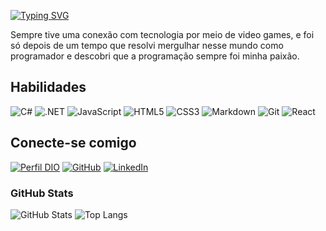 [![Typing SVG](https://readme-typing-svg.herokuapp.com/?color=87CEFA&size=35&center=true&vCenter=true&width=1000&lines=Alan+David;Desenvolvedor+de+Software;Bem+vindo+ao+meu+perfil+do+GitHub+:%29)](https://git.io/typing-svg)

Sempre tive uma conexão com tecnologia por meio de video games, e foi só depois de um tempo que resolvi mergulhar nesse mundo como programador e descobri que a programação sempre foi minha paixão.

## Habilidades
![C#](https://img.shields.io/badge/C%23-000?style=for-the-badge&logo=c-sharp&logoColor=823085)
![.NET](https://img.shields.io/badge/.Net-000?style=for-the-badge&logo=.net&logoColor=823085)
![JavaScript](https://img.shields.io/badge/JavaScript-000?style=for-the-badge&logo=javascript)
![HTML5](https://img.shields.io/badge/HTML5-000?style=for-the-badge&logo=html5)
![CSS3](https://img.shields.io/badge/CSS3-000?style=for-the-badge&logo=css3&logoColor=264CE4)
![Markdown](https://img.shields.io/badge/Markdown-000?style=for-the-badge&logo=markdown)
![Git](https://img.shields.io/badge/Git-000?style=for-the-badge&logo=git)
![React](https://img.shields.io/badge/React-000?style=for-the-badge&logo=react)

## Conecte-se comigo
[![Perfil DIO](https://img.shields.io/badge/-Meu%20Perfil%20na%20DIO-30A3DC?style=for-the-badge)](https://web.dio.me/users/alan_david_pereira/)
[![GitHub](https://img.shields.io/badge/GitHub-000?style=for-the-badge&logo=github&logoColor=0E76A8)](https://github.com/AlanMorfeu)
[![LinkedIn](https://img.shields.io/badge/LinkedIn-000?style=for-the-badge&logo=linkedin&logoColor=0E76A8)](https://www.linkedin.com/in/alan-david-pereira-002556205/)

### GitHub Stats
![GitHub Stats](https://github-readme-stats.vercel.app/api?username=AlanMorfeu&theme=transparent&bg_color=000&border_color=30A3DC&show_icons=true&icon_color=30A3DC&title_color=E94D5F&text_color=FFF)
![Top Langs](https://github-readme-stats-git-masterrstaa-rickstaa.vercel.app/api/top-langs/?username=AlanMorfeu&layout=compact&bg_color=000&border_color=30A3DC&title_color=E94D5F&text_color=FFF)


